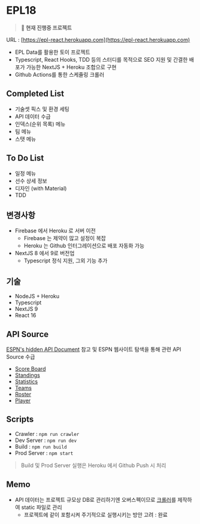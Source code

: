 # EPL18

> **🚧 현재 진행중 프로젝트**

URL : [https://epl-react.herokuapp.com](https://epl-react.herokuapp.com)

* EPL Data를 활용한 토이 프로젝트
* Typescript, React Hooks, TDD 등의 스터디를 목적으로 SEO 지원 및 간결한 배포가 가능한 NextJS + Heroku 조합으로 구현
* Github Actions를 통한 스케쥴링 크롤러

## Completed List
* 기술셋 픽스 및 환경 세팅
* API 데이터 수급
* 인덱스(순위 목록) 메뉴
* 팀 메뉴
* 스탯 메뉴

## To Do List
* 일정 메뉴
* 선수 상세 정보
* 디자인 (with Material)
* TDD

## 변경사항
* Firebase 에서 Heroku 로 서버 이전
  * Firebase 는 제약이 많고 설정이 복잡
  * Heroku 는 Github 인터그레이션으로 배포 자동화 가능
* NextJS 8 에서 9로 버전업
  * Typescript 정식 지원, 그외 기능 추가

## 기술
* NodeJS + Heroku
* Typescript
* NextJS 9
* React 16

## API Source
[ESPN's hidden API Document](https://gist.github.com/akeaswaran/b48b02f1c94f873c6655e7129910fc3b) 참고 및 ESPN 웹사이트 탐색을 통해 관련 API Source 수급
* [Score Board](http://site.api.espn.com/apis/site/v2/sports/soccer/eng.1/scoreboard?calendar=blacklist&dates=yyyymmdd)
* [Standings](http://site.api.espn.com/apis/v2/sports/soccer/eng.1/standings)
* [Statistics](http://site.api.espn.com/apis/site/v2/sports/soccer/eng.1/statistics)
* [Teams](http://site.api.espn.com/apis/site/v2/sports/soccer/eng.1/teams/349)
* [Roster](http://site.api.espn.com/apis/site/v2/sports/soccer/eng.1/teams/349/roster)
* [Player](http://www.espnfc.com/player/169532?xhr=1)

## Scripts
* Crawler : `npm run crawler`
* Dev Server : `npm run dev`
* Build : `npm run build`
* Prod Server : `npm start`
> Build 및 Prod Server 실행은 Heroku 에서 Github Push 시 처리

## Memo
* API 데이터는 프로젝트 규모상 DB로 관리하기엔 오버스펙이므로 [크롤러](https://github.com/hoiheart/espn-epl-data-crawler)를 제작하여 static 파일로 관리
  * 프로젝트에 같이 포함시켜 주기적으로 실행시키는 방안 고려 : 완료
